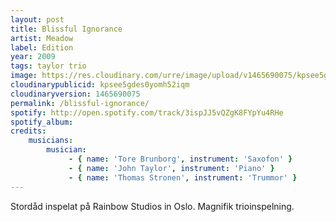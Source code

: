 ```yaml
---
layout: post
title: Blissful Ignorance
artist: Meadow
label: Edition
year: 2009
tags: taylor trio
image: https://res.cloudinary.com/urre/image/upload/v1465690075/kpsee5gdes0yomh52iqm.jpg
cloudinarypublicid: kpsee5gdes0yomh52iqm
cloudinaryversion: 1465690075
permalink: /blissful-ignorance/
spotify: http://open.spotify.com/track/3ispJJ5vQZgK8FYpYu4RHe
spotify_album: 
credits:
    musicians:
        musician:
             - { name: 'Tore Brunborg', instrument: 'Saxofon' }
             - { name: 'John Taylor', instrument: 'Piano' }
             - { name: 'Thomas Stronen', instrument: 'Trummor' }
---
```


Stordåd inspelat på Rainbow Studios in Oslo. Magnifik trioinspelning.
